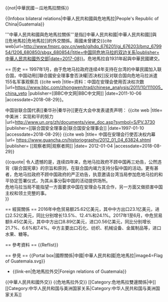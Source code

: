 {{not|中華民國－瓜地馬拉關係}}

{{Infobox bilateral relations|中華人民共和國與危地馬拉|People's Republic of China|Guatemala}}

'''中華人民共和國與危地馬拉關係'''是指[[中華人民共和國|中華人民共和國]]與[[危地馬拉|危地馬拉]]的外交關係。兩國未曾建交<ref>{{cite web|url=http://www.fmprc.gov.cn/web/gjhdq_676201/gj_676203/bmz_679954/1206_680850/sbgx_680854/|title=中国同危地马拉的双边关系|publisher=中華人民共和國外交部|date=2017-08}}</ref>。危地馬拉自1931年起與中華民國建交。

== 历史 ==
1997年1月，由于危地马拉政府连续4年支持在台湾的中華民國加入联合国，中国动用[[聯合國安全理事會否決權|否决权]]反对联合国向危地马拉派遣155名军事观察员<ref>
{{cite web 
|title=资料：中国在安理会使用否决权次数 
|url=https://www.bbc.com/zhongwen/trad/chinese_analysis/2011/10/111005_china_veto 
|publisher=[[BBC中文网|BBC中文网]] 
|date=2011-10-06 
|accessdate=2018-08-29}}</ref>。

中国驻联合国代表[[秦华孙|秦华孙]]更在大会中发表谴责声明：<ref>
{{cite web 
|title=中美洲：实现和平的努力
|url=http://www.un.org/zh/documents/view_doc.asp?symbol=S/PV.3730
|publisher=[[联合国安全理事会|联合国安全理事会]]
|date=1997-01-10
|accessdate=2018-08-29}}</ref>
<ref>
{{cite web
|title= 中国在安理会行使否决权内幕
|url= https://www.guancha.cn/historiography/2012_01_04_63824.shtml
|publisher= [[观察者网|观察者网]]
|date= 2012-01-04
|accessdate=2018-08-29}}</ref>

{{cquote| 
令人遗憾的是，连续四年来，危地马拉政府不顾中国再三劝告，公然违背《联合国宪章》的宗旨和原则，在联合国内竭力支持分裂中国的活动。更有甚者，危地马拉政府不顾中国政府的严正劝告，执意邀请台湾当局参加危地马拉的和平协定签署仪式，为其从事分裂中国的活动提供场所。<br>
危地马拉当局不能指望一方面要求中国在安理会与其合作，另一方面又做损害中国主权和领土完整的事。<br>}}

== 經貿關係 ==
2016年中危贸易额25.62亿美元，其中中方出口23.1亿美元，进口2.52亿美元，同比分别增长13.5%、12.4%和24.1%。2017年1至6月，中危贸易额9.45亿美元，其中中方出口8.89亿美元，进口0.56亿美元，同比分别增长21.7%、6.6%和7.4%。中方主要出口石化、纺织、机械设备、金属制品等，进口水果、糖等。

== 參考資料 ==
{{Reflist}}

== 參見 ==
{{Portal box|國際關係|中國|中華人民共和國|危地馬拉|image4=Flag of Guatemala.svg}}
* {{link-en|危地馬拉外交|Foreign relations of Guatemala}}

{{中華人民共和國外交}}
{{危地馬拉外交}}
[[Category:危地馬拉雙邊關係|中]]
[[Category:中华人民共和国与美洲国家关系|Category:中华人民共和国与美洲国家关系]]